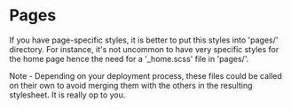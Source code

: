 # Pages

If you have page-specific styles, it is better to put this styles into 'pages/' directory. For instance, it's not uncommon to have very specific styles for the home page hence the need for a '_home.scss' file in 'pages/'.

Note - Depending on your deployment process, these files could be called on their own to avoid merging them with the others in the resulting stylesheet. It is really op to you.